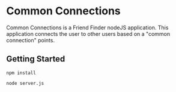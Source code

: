 # Common Connections

Common Connections is a Friend Finder nodeJS application. This application connects the user to other users based on a "common connection" points.

## Getting Started

```
npm install

node server.js
```